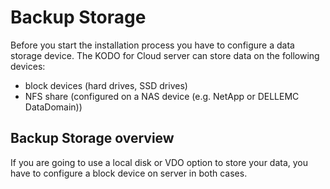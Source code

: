 # Backup Storage

Before you start the installation process you have to configure a data storage device. The KODO for Cloud server can store data on the following devices:

* block devices \(hard drives, SSD drives\)
* NFS share \(configured on a NAS device \(e.g. NetApp or DELLEMC  DataDomain\)\)

## Backup Storage overview

If you are going to use a local disk or VDO option to store your data, you have to configure a block device on server in both cases.







 





